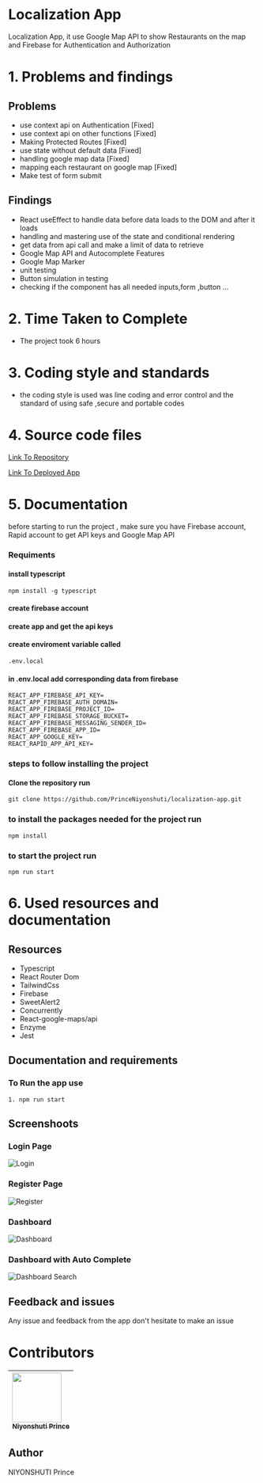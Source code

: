 # Localization App

Localization App, it use Google Map API to show Restaurants on the map and Firebase for Authentication and Authorization

# 1. Problems and findings

## Problems

- use context api on Authentication [Fixed]
- use context api on other functions [Fixed]
- Making Protected Routes [Fixed]
- use state without default data [Fixed]
- handling google map data [Fixed]
- mapping each restaurant on google map [Fixed]
- Make test of form submit

## Findings

- React useEffect to handle data before data loads to the DOM and after it loads
- handling and mastering use of the state and conditional rendering
- get data from api call and make a limit of data to retrieve
- Google Map API and Autocomplete Features
- Google Map Marker
- unit testing
- Button simulation in testing
- checking if the component has all needed inputs,form ,button ...

# 2. Time Taken to Complete

- The project took 6 hours

# 3. Coding style and standards

- the coding style is used was line coding and error control and
  the standard of using safe ,secure and portable codes

# 4. Source code files

[Link To Repository](https://github.com/PrinceNiyonshuti/localization-app.git)

[Link To Deployed App]()

# 5. Documentation

before starting to run the project , make sure you have Firebase account, Rapid account to get API keys 
and Google Map API

### Requiments

#### install typescript

    npm install -g typescript

#### create firebase account

#### create app and get the api keys

#### create enviroment variable called

    .env.local

#### in .env.local add corresponding data from firebase

    REACT_APP_FIREBASE_API_KEY=
    REACT_APP_FIREBASE_AUTH_DOMAIN=
    REACT_APP_FIREBASE_PROJECT_ID=
    REACT_APP_FIREBASE_STORAGE_BUCKET=
    REACT_APP_FIREBASE_MESSAGING_SENDER_ID=
    REACT_APP_FIREBASE_APP_ID=
    REACT_APP_GOOGLE_KEY=
    REACT_RAPID_APP_API_KEY=

### steps to follow installing the project

#### Clone the repository run

    git clone https://github.com/PrinceNiyonshuti/localization-app.git

### to install the packages needed for the project run

    npm install

### to start the project run

    npm run start

# 6. Used resources and documentation

## Resources

- Typescript
- React Router Dom
- TailwindCss
- Firebase
- SweetAlert2
- Concurrently
- React-google-maps/api
- Enzyme 
- Jest

## Documentation and requirements

### To Run the app use

    1. npm run start

## Screenshoots

### Login Page

![Login](https://github.com/PrinceNiyonshuti/localization-app/blob/master/screenshoots/Login-Resto.png)

### Register Page

![Register](https://github.com/PrinceNiyonshuti/localization-app/blob/master/screenshoots/Register-Resto.png)

### Dashboard

![Dashboard](https://github.com/PrinceNiyonshuti/localization-app/blob/master/screenshoots/Dash_02.png)

### Dashboard with Auto Complete

![Dashboard Search](https://github.com/PrinceNiyonshuti/localization-app/blob/master/screenshoots/Dashboard.png)

## Feedback and issues

Any issue and feedback from the app don't hesitate to make an issue

# Contributors

| [<img src="https://github.com/PrinceNiyonshuti.png" width="100px;"><br><sub><b>Niyonshuti Prince</b></sub>](https://github.com/PrinceNiyonshuti) |
| :------------------------------------------------------------------------------------------------------------------------ |

## Author

NIYONSHUTI Prince
